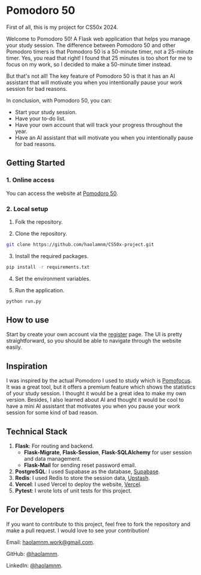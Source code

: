 # Pomodoro 50

First of all, this is my project for CS50x 2024.

Welcome to Pomodoro 50! A Flask web application that helps you manage your study session. The difference between Pomodoro 50 and other Pomodoro timers is that Pomodoro 50 is a 50-minute timer, not a 25-minute timer. Yes, you read that right! I found that 25 minutes is too short for me to focus on my work, so I decided to make a 50-minute timer instead.

But that's not all! The key feature of Pomodoro 50 is that it has an AI assistant that will motivate you when you intentionally pause your work session for bad reasons.

In conclusion, with Pomodoro 50, you can:
+ Start your study session.
+ Have your to-do list.
+ Have your own account that will track your progress throughout the year.
+ Have an AI assistant that will motivate you when you intentionally pause for bad reasons.

## Getting Started

### 1. Online access

You can access the website at [Pomodoro 50](https://pomodoro-50.vercel.app/).

### 2. Local setup

1. Folk the repository.

2. Clone the repository.
```bash
git clone https://github.com/haolamnm/CS50x-project.git
```

3. Install the required packages.
```bash
pip install -r requirements.txt
```

4. Set the environment variables.

5. Run the application.
```bash
python run.py
```

## How to use

Start by create your own account via the [register](https://pomodoro-50.vercel.app/register) page. The UI is pretty straightforward, so you should be able to navigate through the website easily.

## Inspiration

I was inspired by the actual Pomodoro I used to study which is [Pomofocus](https://pomofocus.io/app). It was a great tool, but it offers a premium feature which shows the statistics of your study session. I thought it would be a great idea to make my own version. Besides, I also learned about AI and thought it would be cool to have a mini AI assistant that motivates you when you pause your work session for some kind of bad reason.

## Technical Stack

1. **Flask**: For routing and backend.
	+ **Flask-Migrate**, **Flask-Session**, **Flask-SQLAlchemy** for user session and data management.
	+ **Flask-Mail** for sending reset password email.
2. **PostgreSQL**: I used Supabase as the database, [Supabase](https://supabase.com/).
3. **Redis**: I used Redis to store the session data, [Upstash](https://upstash.com/).
4. **Vercel**: I used Vercel to deploy the website, [Vercel](https://vercel.com/).
5. **Pytest**: I wrote lots of unit tests for this project.

## For Developers

If you want to contribute to this project, feel free to fork the repository and make a pull request. I would love to see your contribution!

Email: [haolamnm.work@gmail.com](mailto:haolamnm.work@gmail.com).

GitHub: [@haolamnm](https://github.com/haolamnm).

LinkedIn: [@haolamnm](https://www.linkedin.com/in/haolamnm/).

